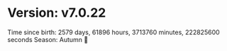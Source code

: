 # Version: v7.0.22
Time since birth: 2579 days, 61896 hours, 3713760 minutes, 222825600 seconds
Season: Autumn 🍁
